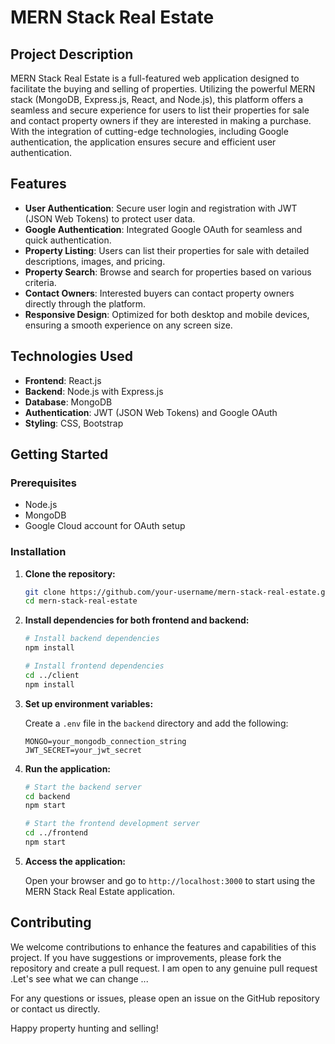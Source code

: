 # MERN Stack Real Estate

## Project Description

MERN Stack Real Estate is a full-featured web application designed to facilitate the buying and selling of properties.
Utilizing the powerful MERN stack (MongoDB, Express.js, React, and Node.js), this platform offers a seamless and secure experience for users to list their properties
for sale and contact property owners if they are interested in making a purchase.
With the integration of cutting-edge technologies, including Google authentication, the application ensures secure and efficient user authentication.

## Features

- **User Authentication**: Secure user login and registration with JWT (JSON Web Tokens) to protect user data.
- **Google Authentication**: Integrated Google OAuth for seamless and quick authentication.
- **Property Listing**: Users can list their properties for sale with detailed descriptions, images, and pricing.
- **Property Search**: Browse and search for properties based on various criteria.
- **Contact Owners**: Interested buyers can contact property owners directly through the platform.
- **Responsive Design**: Optimized for both desktop and mobile devices, ensuring a smooth experience on any screen size.

## Technologies Used

- **Frontend**: React.js
- **Backend**: Node.js with Express.js
- **Database**: MongoDB
- **Authentication**: JWT (JSON Web Tokens) and Google OAuth
- **Styling**: CSS, Bootstrap

## Getting Started

### Prerequisites

- Node.js
- MongoDB
- Google Cloud account for OAuth setup

### Installation

1. **Clone the repository:**

   ```bash
   git clone https://github.com/your-username/mern-stack-real-estate.git
   cd mern-stack-real-estate
   ```

2. **Install dependencies for both frontend and backend:**

   ```bash
   # Install backend dependencies
   npm install

   # Install frontend dependencies
   cd ../client
   npm install
   ```

3. **Set up environment variables:**

   Create a `.env` file in the `backend` directory and add the following:

   ```plaintext
   MONGO=your_mongodb_connection_string
   JWT_SECRET=your_jwt_secret
   ```

4. **Run the application:**

   ```bash
   # Start the backend server
   cd backend
   npm start

   # Start the frontend development server
   cd ../frontend
   npm start
   ```

5. **Access the application:**

   Open your browser and go to `http://localhost:3000` to start using the MERN Stack Real Estate application.

## Contributing

We welcome contributions to enhance the features and capabilities of this project. If you have suggestions or improvements, please fork the repository and create a pull request.
I am open to any genuine pull request .Let's see what we can change ...

For any questions or issues, please open an issue on the GitHub repository or contact us directly.

Happy property hunting and selling!

